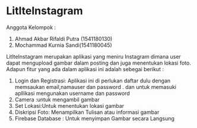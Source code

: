 # LitlteInstagram
Anggota Kelompok : 

1. Ahmad Akbar Rifaldi Putra (1541180130) 
2. Mochammad Kurnia Sandi(1541180045) 

LitlteInstagram merupakan aplikasi yang meniru Instagram dimana user dapat mengupload gambar dalam posting dan juga menentukan lokasi foto.
Adapun fitur yang ada dalam aplikasi ini adalah sebegai berikut :

1. Login dan Registrasi: Aplikasi ini di perlukan daftar dulu dengan memsaukan email,namauser dan password .
dan untuk memasuki apllikasi mengunakan username dan password 
2. Camera :untuk mengambil gambar 
3. Set Lokasi:Untuk menentukan lokasi gambar 
4. Diskripsi Foto: Menampilkan Tulisan atau informasi gambar 
5. Firebase Database : Untuk menyimpan Gambar secara Langsung
